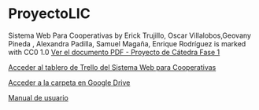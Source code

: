 # ProyectoLIC

Sistema Web Para Cooperativas by Erick Trujillo, Oscar Villalobos,Geovany Pineda , Alexandra Padilla, Samuel Magaña, Enrique Rodríguez is marked with CC0 1.0 
[Ver el documento PDF - Proyecto de Cátedra Fase 1](Proyecto%20de%20Catedra%20Fase%201.pdf)

[Acceder al tablero de Trello del Sistema Web para Cooperativas](https://trello.com/b/LF32HSGq/sistema-web-para-cooperativas)  

[Acceder a la carpeta en Google Drive](https://drive.google.com/drive/folders/1uERvek5VaIBTdzL_-B5Hw7lQqAZmCR94?usp=sharing)

[Manual de usuario](https://docs.google.com/document/d/1bq47bW8WNKlsXpQVtUpklx8c7F6IeGBp/edit#heading=h.2s8eyo1)
